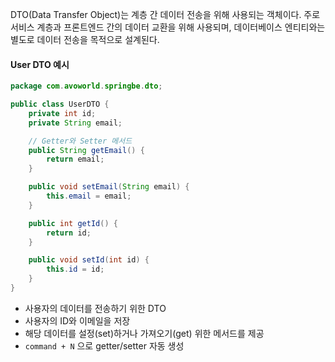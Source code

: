 DTO(Data Transfer Object)는 계층 간 데이터 전송을 위해 사용되는 객체이다. 주로 서비스 계층과 프론트엔드 간의 데이터 교환을 위해 사용되며, 데이터베이스 엔티티와는 별도로 데이터 전송을 목적으로 설계된다.

#### User DTO 예시
```java
package com.avoworld.springbe.dto;

public class UserDTO {
    private int id;
    private String email;

    // Getter와 Setter 메서드
    public String getEmail() {
        return email;
    }

    public void setEmail(String email) {
        this.email = email;
    }

    public int getId() {
        return id;
    }

    public void setId(int id) {
        this.id = id;
    }
}
```
- 사용자의 데이터를 전송하기 위한 DTO
- 사용자의 ID와 이메일을 저장
- 해당 데이터를 설정(set)하거나 가져오기(get) 위한 메서드를 제공
- `command + N` 으로 getter/setter 자동 생성